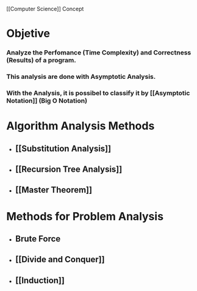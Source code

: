[[Computer Science]] Concept

# Objetive

### Analyze the Perfomance (Time Complexity) and Correctness (Results) of a program.

### This analysis are done with **Asymptotic Analysis**. 

### With the Analysis, it is possibel to classify it by [[Asymptotic Notation]] (Big O Notation)

# Algorithm Analysis Methods

- ## [[Substitution Analysis]]
- ## [[Recursion Tree Analysis]]
- ## [[Master Theorem]]

#  Methods for Problem Analysis

- ## Brute Force
- ## [[Divide and Conquer]]
- ## [[Induction]]